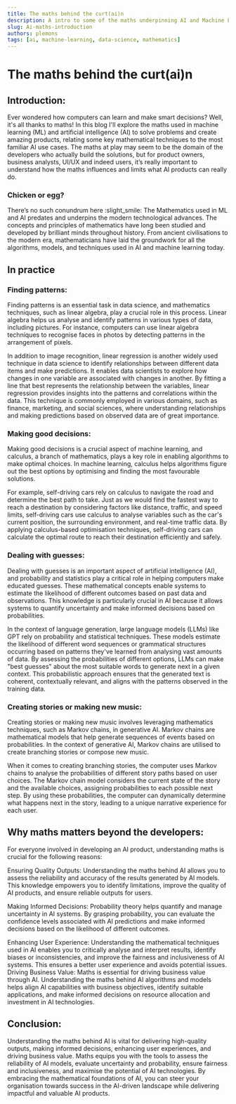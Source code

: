 ```yaml
---
title: The maths behind the curt(ai)n
description: A intro to some of the maths underpinning AI and Machine Learning
slug: Ai-maths-introduction
authors: plemons
tags: [ai, machine-learning, data-science, mathematics]
---
```

# The maths behind the curt(ai)n

## Introduction:

Ever wondered how computers can learn and make smart decisions? Well, it's all thanks to maths! In this blog I'll explore the maths used in machine learning (ML) and artificial intelligence (AI) to solve problems and create amazing products, relating some key mathematical techniques to the most familiar AI use cases. The maths at play may seem to be the domain of the developers who actually build the solutions, but for product owners, business analysts, UI/UX and indeed users, it’s really important to understand how the maths influences and limits what AI products can really do.

### Chicken or egg?

There’s no such conundrum here :slight_smile: The Mathematics used in ML and AI predates and underpins the modern technological advances. The concepts and principles of mathematics have long been studied and developed by brilliant minds throughout history. From ancient civilisations to the modern era, mathematicians have laid the groundwork for all the algorithms, models, and techniques used in AI and machine learning today. 

## In practice

### Finding patterns: 

Finding patterns is an essential task in data science, and mathematics techniques, such as linear algebra, play a crucial role in this process. Linear algebra helps us analyse and identify patterns in various types of data, including pictures. For instance, computers can use linear algebra techniques to recognise faces in photos by detecting patterns in the arrangement of pixels.

In addition to image recognition, linear regression is another widely used technique in data science to identify relationships between different data items and make predictions. It enables data scientists to explore how changes in one variable are associated with changes in another. By fitting a line that best represents the relationship between the variables, linear regression provides insights into the patterns and correlations within the data. This technique is commonly employed in various domains, such as finance, marketing, and social sciences, where understanding relationships and making predictions based on observed data are of great importance.

### Making good decisions: 

Making good decisions is a crucial aspect of machine learning, and calculus, a branch of mathematics, plays a key role in enabling algorithms to make optimal choices. In machine learning, calculus helps algorithms figure out the best options by optimising and finding the most favourable solutions.

For example, self-driving cars rely on calculus to navigate the road and determine the best path to take. Just as we would find the fastest way to reach a destination by considering factors like distance, traffic, and speed limits, self-driving cars use calculus to analyse variables such as the car's current position, the surrounding environment, and real-time traffic data. By applying calculus-based optimisation techniques, self-driving cars can calculate the optimal route to reach their destination efficiently and safely.

### Dealing with guesses: 

Dealing with guesses is an important aspect of artificial intelligence (AI), and probability and statistics play a critical role in helping computers make educated guesses. These mathematical concepts enable systems to estimate the likelihood of different outcomes based on past data and observations. This knowledge is particularly crucial in AI because it allows systems to quantify uncertainty and make informed decisions based on probabilities.

In the context of language generation, large language models (LLMs) like GPT rely on probability and statistical techniques. These models estimate the likelihood of different word sequences or grammatical structures occurring based on patterns they've learned from analysing vast amounts of data. By assessing the probabilities of different options, LLMs can make "best guesses" about the most suitable words to generate next in a given context. This probabilistic approach ensures that the generated text is coherent, contextually relevant, and aligns with the patterns observed in the training data.

### Creating stories or making new music: 

Creating stories or making new music involves leveraging mathematics techniques, such as Markov chains, in generative AI. Markov chains are mathematical models that help generate sequences of events based on probabilities. In the context of generative AI, Markov chains are utilised to create branching stories or compose new music.

When it comes to creating branching stories, the computer uses Markov chains to analyse the probabilities of different story paths based on user choices. The Markov chain model considers the current state of the story and the available choices, assigning probabilities to each possible next step. By using these probabilities, the computer can dynamically determine what happens next in the story, leading to a unique narrative experience for each user.

## Why maths matters beyond the developers:

For everyone involved in developing an AI product, understanding maths is crucial for the following reasons:

Ensuring Quality Outputs: Understanding the maths behind AI allows you to assess the reliability and accuracy of the results generated by AI models. This knowledge empowers you to identify limitations, improve the quality of AI products, and ensure reliable outputs for users.

Making Informed Decisions: Probability theory helps quantify and manage uncertainty in AI systems. By grasping probability, you can evaluate the confidence levels associated with AI predictions and make informed decisions based on the likelihood of different outcomes.

Enhancing User Experience: Understanding the mathematical techniques used in AI enables you to critically analyse and interpret results, identify biases or inconsistencies, and improve the fairness and inclusiveness of AI systems. This ensures a better user experience and avoids potential issues.
Driving Business Value: Maths is essential for driving business value through AI. Understanding the maths behind AI algorithms and models helps align AI capabilities with business objectives, identify suitable applications, and make informed decisions on resource allocation and investment in AI technologies.

## Conclusion:

Understanding the maths behind AI is vital for delivering high-quality outputs, making informed decisions, enhancing user experiences, and driving business value. Maths equips you with the tools to assess the reliability of AI models, evaluate uncertainty and probability, ensure fairness and inclusiveness, and maximise the potential of AI technologies. By embracing the mathematical foundations of AI, you can steer your organisation towards success in the AI-driven landscape while delivering impactful and valuable AI products. 


